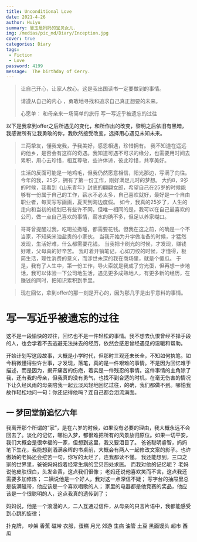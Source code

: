 ```yaml
---
title: Unconditional Love
date: 2021-4-26
author: Huiyu
summary: 慧玉是妈妈的宝贝女儿.
img: /medias/pic_md/Diary/Inception.jpg
cover: true
categories: Diary
tags: 
 - Fiction
 - Love
password: 4199
message:  The birthday of Cerry.
---
```

> 让自己开心，让家人放心。这是我出国读书一定要做到的事情。
> 
> 请遵从自己的内心 ，勇敢地寻找和追求自己真正想要的未来。
>
> 心愿单：
> 和母亲来一场简单的旅行
> 写一写近乎被遗忘的过往

以下是我拿到offer之后所遇见的变化，和所作出的改变，黎明之后依旧有黑暗，我感谢所有让我勇敢的你，我欣然接受改变，选择用心遇见未知未来。

>三两挚友，懂我宠我，予我美好，感恩相遇，珍惜拥有。
>我不知道在遥远的他乡，是否会有这样的奇遇。我知道可遇不可求的缘分，也需要用时间去累积，用心去珍惜，相互尊敬，些许体谅，彼此珍惜，共享美好。

>生活的反面可能是一地鸡毛，但我仍然愿意相信，阳光那边，写满了向往。
>今年的我，25岁，拥有了第一份工作，刚好满足儿时的梦想。
>大约8，9岁的时候，我看到《山东青年》封底的翩翩女郎，希望自己在25岁的时候能够有一份属于自己的工作，薪水不必太多，自己喜欢就好，最好是一个自由职业者，每天写写画画，夏天到海边度假。
>如今，我真的25岁了，人生的走向和当初的规划已有些许不同，但唯一相同的是，我可以在自己最喜欢的公司，做一点自己喜欢的事情，薪水的确不多，但足以养家糊口。

>哥哥曾提醒过我，吃喝拉撒睡，都需要花钱。但我在这之前，的确是一个不当家，不知柴米油盐贵的小家伙。
>当我开始为升学做准备的时候，才猛然发现，生活好难，什么都需要花钱。
>当我把卡刷光的时候，才发现，赚钱好难，父母真的好辛苦。
>我盯着开销笔记，心如刀绞的时候，才懂得，极简生活，理性消费的意义，而涉世未深的我在商场里，就是个傻瓜。
>于是，我有了人生中，第一份工作，导火索就是我成了穷光蛋，但再想一步地话，我可以体验一下公司地生活，遇见更多成熟地人，有更多新的经历，在赚钱的同时，把知识累积到手里。

>现在回忆，拿到offer的那一刻是开心的，因为那几乎是出乎意料的事情。
>

# 写一写近乎被遗忘的过往

这不是一段愉快的过往，回忆也不是一件轻松的事情。我不想去仇恨曾经不择手段的人，也会学着不去逃避无法抹去的经历，依然会感恩曾经遇见的温暖和帮助。

开始计划写这段故事，大概是小学时代，但那时三观还未长全，不知如何执笔。如今稍微懂得些许世事，才发现，落笔，真的是一件艰难的事情。不是因为回忆难于描述，而是因为，揭开痛苦的伤疤，着实是一件残忍的事情。这件事情的主角除了我，还有我的母亲，但我真的没有勇气，也找不到合适的时机，在毫无伤害的情况下让久经风雨的母亲陪我一起云淡风轻地回忆过往，的确，我们都做不到。哪怕我故作轻松地问一句：你还记得他吗？连自己都会泪流满面。

## 一 梦回堂前追忆六年

我离开那个所谓的“家”，是在六岁的时候，如果没有必要的理由，我大概永远不会回去了。淡化的记忆，哪怕入梦，都很难把所有的风景放归原位。如果一切平安，我们大概会是很幸福的一家，但想到这里，我又要泪目了。
爸爸聪明睿智，妈妈笔下生花，我能想到洒满余晖的书桌前，大概会有两人一起修改文案的影子。也许傲娇的老妈还会挖苦一句，你写的太烂了，连我都读不懂。
我还能想到，三口之家的世界里，爸爸妈妈抱着经常生病的宝贝四处求医。
而我对他的记忆呢？
老妈说他皮肤很白，头发金黄，这点我们很像；
老妈还说他喜欢笑而不言，这点我还需要多加修炼；
二姨说他是一个好人，我对这一点深信不疑；
写字台的抽屉里总是装满磁带，他应该是一个喜欢唱歌的人；
家里的电器都是他竞赛的奖品，他应该是一个很聪明的人，这点我真的遗传到了；

妈妈说，他是一个浪漫的人，二人互通过信件，从母亲的只言片语中，我都能感受到心跳的旋律；

扑克牌，
吵架
香蕉
磁带
衣服，蛋糕
月光
郊游
生病
油管
土豆
黑面馒头
超市
西瓜